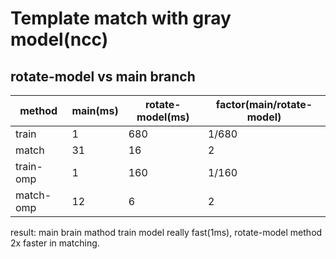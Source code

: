 # Template match with gray model(ncc)

## rotate-model vs main branch


| method | main(ms) | rotate-model(ms) | factor(main/rotate-model) |
|--------|----------|------------------|--------|
|train|1|680|1/680|     
|match|31|16|2|
|train-omp|1|160|1/160|
|match-omp|12|6|2|

result: main brain mathod train model really fast(1ms), rotate-model method 2x faster in matching.